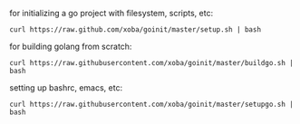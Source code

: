 for initializing a go project with filesystem, scripts, etc:

    curl https://raw.github.com/xoba/goinit/master/setup.sh | bash

for building golang from scratch:

    curl https://raw.githubusercontent.com/xoba/goinit/master/buildgo.sh | bash

setting up bashrc, emacs, etc:

    curl https://raw.githubusercontent.com/xoba/goinit/master/setupgo.sh | bash
